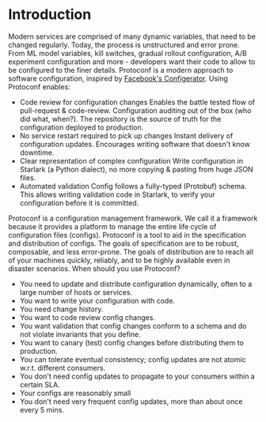 # Introduction

Modern services are comprised of many dynamic variables, that need to be changed regularly. Today, the process is unstructured and error prone. From ML model variables, kill switches, gradual rollout configuration, A/B experiment configuration and more - developers want their code to allow to be configured to the finer details.
Protoconf is a modern approach to software configuration, inspired by [Facebook's Configerator](https://research.fb.com/publications/holistic-configuration-management-at-facebook/).
Using Protoconf enables:

- Code review for configuration changes Enables the battle tested flow of pull-request & code-review. Configuration auditing out of the box (who did what, when?). The repository is the source of truth for the configuration deployed to production.
- No service restart required to pick up changes Instant delivery of configuration updates. Encourages writing software that doesn't know downtime.
- Clear representation of complex configuration Write configuration in Starlark (a Python dialect), no more copying & pasting from huge JSON files.
- Automated validation Config follows a fully-typed (Protobuf) schema. This allows writing validation code in Starlark, to verify your configuration before it is committed.

Protoconf is a configuration management framework. We call it a framework because it provides a platform to manage the entire life cycle of configuration files (configs).
Protoconf is a tool to aid in the specification and distribution of configs.
The goals of specification are to be robust, composable, and less error-prone.
The goals of distribution are to reach all of your machines quickly, reliably, and to be highly available even in disaster scenarios.
When should you use Protoconf?

- You need to update and distribute configuration dynamically, often to a large number of hosts or services.
- You want to write your configuration with code.
- You need change history.
- You want to code review config changes.
- You want validation that config changes conform to a schema and do not violate invariants that you define.
- You want to canary (test) config changes before distributing them to production.
- You can tolerate eventual consistency; config updates are not atomic w.r.t. different consumers.
- You don't need config updates to propagate to your consumers within a certain SLA.
- Your configs are reasonably small
- You don't need very frequent config updates, more than about once every 5 mins.

